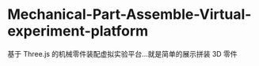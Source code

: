# Mechanical-Part-Assemble-Virtual-experiment-platform
 基于 Three.js 的机械零件装配虚拟实验平台...就是简单的展示拼装 3D 零件
